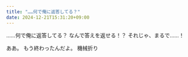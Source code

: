 ```yaml
---
title: "……何で俺に返答してる？"
date: 2024-12-21T15:31:20+09:00
---
```

……何で俺に返答してる？
なんで答えを返せる！？
それじゃ、まるで……！

ああ。
もう終わったんだよ。
機械折り
